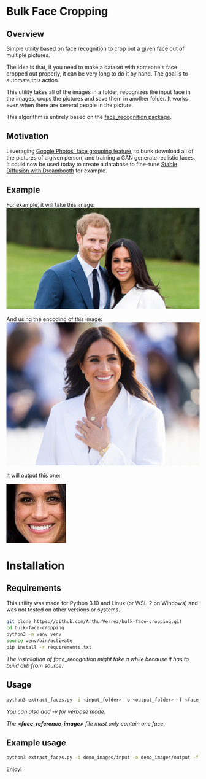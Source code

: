 # Bulk Face Cropping
## Overview
Simple utility based on face recognition to crop out a given face out of multiple pictures.

The idea is that, if you need to make a dataset with someone's face cropped out properly, it can be very long to do it by hand. The goal is to automate this action.

This utility takes all of the images in a folder, recognizes the input face in the images, crops the pictures and save them in another folder. It works even when there are several people in the picture.

This algorithm is entirely based on the [face_recognition package](https://face-recognition.readthedocs.io/en/latest/face_recognition.html).

## Motivation
Leveraging [Google Photos' face grouping feature](https://support.google.com/photos/answer/6128838?hl=en&co=GENIE.Platform%3DAndroid), to bunk download all of the pictures of a given person, and training a GAN generate realistic faces.
It could now be used today to create a database to fine-tune [Stable Diffusion with Dreambooth](https://github.com/XavierXiao/Dreambooth-Stable-Diffusion) for example.

## Example

For example, it will take this image:
![Meghan Markle and prince Harry](demo_images/input/harry-meghan.jpg)

And using the encoding of this image:
![Meghan Markle's face](demo_images/ref_image.jpg)

It will output this one:

![Meghan Markle's face cropped](demo_images/output/harry-meghan-cropped.jpg)

# Installation
## Requirements
This utility was made for Python 3.10 and Linux (or WSL-2 on Windows) and was not tested on other versions or systems.

```bash
git clone https://github.com/ArthurVerrez/bulk-face-cropping.git
cd bulk-face-cropping
python3 -m venv venv
source venv/bin/activate
pip install -r requirements.txt
```

*The installation of face_recognition might take a while because it has to build dlib from source.*

## Usage
```bash
python3 extract_faces.py -i <input_folder> -o <output_folder> -f <face_refence_image>
```
*You can also add -v for verbose mode.*

*The **<face_reference_image>** file must only contain one face.*

## Example usage
```bash
python3 extract_faces.py -i demo_images/input -o demo_images/output -f demo_images/ref_image.jpg
```

Enjoy!